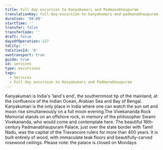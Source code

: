 ```yaml
---
title: Full day excursion to Kanyakumari and Padmanabhaupuram
translationKey: full-day-excursion-to-kanyakumari-and-padmanabhaupuram
duration: '08:00'
startTime: ''
transfer: false
transferCode: ''
draft: false
daysOfOperation: 127
toCity: ''
toCitiesId: '0'
owntransport: true
guide: true
id: services
type: excursions
tags:
  - Services
  - Full day excursion to Kanyakumari and Padmanabhaupuram
---
```

Kanyakumari is India's 'land's end', the southernmost tip of the mainland, at the confluence of the Indian Ocean, Arabian Sea and Bay of Bengal. Kanyakumari is the only place in India where one can watch the sun set and moon rise simultaneously on a full moon evening.The Vivekananda Rock Memorial stands on an offshore rock, in memory of the philosopher Swami Vivekananda, who would come and contemplate here.  The beautiful 16th-century Padmanabhaupuram Palace, just over the state border with Tamil Nadu, was the capital of the Travancore rulers for more than 400 years. It is built entirely of wood, with immaculate teak floors and beautifully-carved rosewood ceilings. Please note: the palace is closed on Mondays.